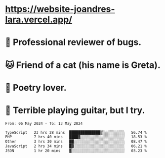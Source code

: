 # https://website-joandres-lara.vercel.app/
# 🐛 Professional reviewer of bugs.
# 🐱 Friend of a cat (his name is Greta).
# 📜 Poetry lover.
# 🎸 Terrible playing guitar, but I try.

<!--START_SECTION:waka-->

```txt
From: 06 May 2024 - To: 13 May 2024

TypeScript   23 hrs 28 mins  ██████████████▒░░░░░░░░░░   56.74 %
PHP          7 hrs 40 mins   ████▓░░░░░░░░░░░░░░░░░░░░   18.53 %
Other        3 hrs 30 mins   ██░░░░░░░░░░░░░░░░░░░░░░░   08.47 %
JavaScript   2 hrs 34 mins   █▓░░░░░░░░░░░░░░░░░░░░░░░   06.21 %
JSON         1 hr 20 mins    ▓░░░░░░░░░░░░░░░░░░░░░░░░   03.23 %
```

<!--END_SECTION:waka-->
